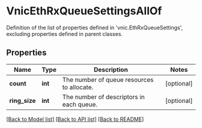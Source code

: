 # VnicEthRxQueueSettingsAllOf

Definition of the list of properties defined in 'vnic.EthRxQueueSettings', excluding properties defined in parent classes.
## Properties
Name | Type | Description | Notes
------------ | ------------- | ------------- | -------------
**count** | **int** | The number of queue resources to allocate. | [optional] 
**ring_size** | **int** | The number of descriptors in each queue. | [optional] 

[[Back to Model list]](../README.md#documentation-for-models) [[Back to API list]](../README.md#documentation-for-api-endpoints) [[Back to README]](../README.md)


